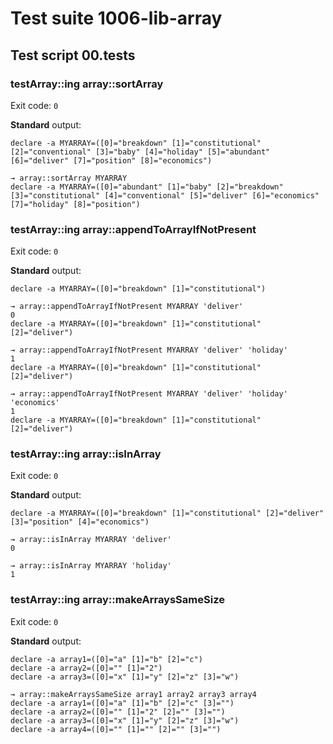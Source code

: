# Test suite 1006-lib-array

## Test script 00.tests

### testArray::ing array::sortArray

Exit code: `0`

**Standard** output:

```plaintext
declare -a MYARRAY=([0]="breakdown" [1]="constitutional" [2]="conventional" [3]="baby" [4]="holiday" [5]="abundant" [6]="deliver" [7]="position" [8]="economics")

→ array::sortArray MYARRAY
declare -a MYARRAY=([0]="abundant" [1]="baby" [2]="breakdown" [3]="constitutional" [4]="conventional" [5]="deliver" [6]="economics" [7]="holiday" [8]="position")
```

### testArray::ing array::appendToArrayIfNotPresent

Exit code: `0`

**Standard** output:

```plaintext
declare -a MYARRAY=([0]="breakdown" [1]="constitutional")

→ array::appendToArrayIfNotPresent MYARRAY 'deliver'
0
declare -a MYARRAY=([0]="breakdown" [1]="constitutional" [2]="deliver")

→ array::appendToArrayIfNotPresent MYARRAY 'deliver' 'holiday'
1
declare -a MYARRAY=([0]="breakdown" [1]="constitutional" [2]="deliver")

→ array::appendToArrayIfNotPresent MYARRAY 'deliver' 'holiday' 'economics'
1
declare -a MYARRAY=([0]="breakdown" [1]="constitutional" [2]="deliver")
```

### testArray::ing array::isInArray

Exit code: `0`

**Standard** output:

```plaintext
declare -a MYARRAY=([0]="breakdown" [1]="constitutional" [2]="deliver" [3]="position" [4]="economics")

→ array::isInArray MYARRAY 'deliver'
0

→ array::isInArray MYARRAY 'holiday'
1
```

### testArray::ing array::makeArraysSameSize

Exit code: `0`

**Standard** output:

```plaintext
declare -a array1=([0]="a" [1]="b" [2]="c")
declare -a array2=([0]="" [1]="2")
declare -a array3=([0]="x" [1]="y" [2]="z" [3]="w")

→ array::makeArraysSameSize array1 array2 array3 array4
declare -a array1=([0]="a" [1]="b" [2]="c" [3]="")
declare -a array2=([0]="" [1]="2" [2]="" [3]="")
declare -a array3=([0]="x" [1]="y" [2]="z" [3]="w")
declare -a array4=([0]="" [1]="" [2]="" [3]="")
```

